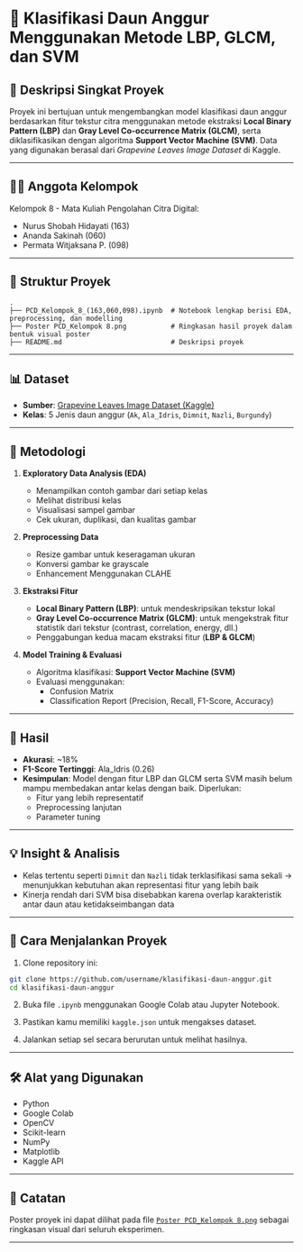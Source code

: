 
# 🍇 Klasifikasi Daun Anggur Menggunakan Metode LBP, GLCM, dan SVM

## 📌 Deskripsi Singkat Proyek

Proyek ini bertujuan untuk mengembangkan model klasifikasi daun anggur berdasarkan fitur tekstur citra menggunakan metode ekstraksi **Local Binary Pattern (LBP)** dan **Gray Level Co-occurrence Matrix (GLCM)**, serta diklasifikasikan dengan algoritma **Support Vector Machine (SVM)**. Data yang digunakan berasal dari _Grapevine Leaves Image Dataset_ di Kaggle.

---

## 👩‍💻 Anggota Kelompok

Kelompok 8 - Mata Kuliah Pengolahan Citra Digital:

- Nurus Shobah Hidayati (163)
- Ananda Sakinah (060)
- Permata Witjaksana P. (098)

---

## 📂 Struktur Proyek

```
.
├── PCD_Kelompok_8_(163,060,098).ipynb  # Notebook lengkap berisi EDA, preprocessing, dan modelling
├── Poster PCD_Kelompok 8.png           # Ringkasan hasil proyek dalam bentuk visual poster
├── README.md                           # Deskripsi proyek
```

---

## 📊 Dataset

- **Sumber**: [Grapevine Leaves Image Dataset (Kaggle)](https://www.kaggle.com/datasets/muratkokludataset/grapevine-leaves-image-dataset)
- **Kelas**: 5 Jenis daun anggur (`Ak`, `Ala_Idris`, `Dimnit`, `Nazli`, `Burgundy`)

---

## 🧪 Metodologi

1. **Exploratory Data Analysis (EDA)**  
   - Menampilkan contoh gambar dari setiap kelas
   - Melihat distribusi kelas
   - Visualisasi sampel gambar
   - Cek ukuran, duplikasi, dan kualitas gambar

2. **Preprocessing Data**
   - Resize gambar untuk keseragaman ukuran
   - Konversi gambar ke grayscale
   - Enhancement Menggunakan CLAHE

4. **Ekstraksi Fitur**  
   - **Local Binary Pattern (LBP)**: untuk mendeskripsikan tekstur lokal
   - **Gray Level Co-occurrence Matrix (GLCM)**: untuk mengekstrak fitur statistik dari tekstur (contrast, correlation, energy, dll.)
   - Penggabungan kedua macam ekstraksi fitur (**LBP & GLCM**)

5. **Model Training & Evaluasi**
   - Algoritma klasifikasi: **Support Vector Machine (SVM)**
   - Evaluasi menggunakan:
     - Confusion Matrix
     - Classification Report (Precision, Recall, F1-Score, Accuracy)

---

## 🧾 Hasil

- **Akurasi**: ~18%
- **F1-Score Tertinggi**: Ala_Idris (0.26)
- **Kesimpulan**: Model dengan fitur LBP dan GLCM serta SVM masih belum mampu membedakan antar kelas dengan baik. Diperlukan:
  - Fitur yang lebih representatif
  - Preprocessing lanjutan
  - Parameter tuning

---

## 💡 Insight & Analisis

- Kelas tertentu seperti `Dimnit` dan `Nazli` tidak terklasifikasi sama sekali → menunjukkan kebutuhan akan representasi fitur yang lebih baik
- Kinerja rendah dari SVM bisa disebabkan karena overlap karakteristik antar daun atau ketidakseimbangan data

---

## 🚀 Cara Menjalankan Proyek

1. Clone repository ini:

```bash
git clone https://github.com/username/klasifikasi-daun-anggur.git
cd klasifikasi-daun-anggur
```

2. Buka file `.ipynb` menggunakan Google Colab atau Jupyter Notebook.

3. Pastikan kamu memiliki `kaggle.json` untuk mengakses dataset.

4. Jalankan setiap sel secara berurutan untuk melihat hasilnya.

---

## 🛠️ Alat yang Digunakan

- Python
- Google Colab
- OpenCV
- Scikit-learn
- NumPy
- Matplotlib
- Kaggle API

---

## 📌 Catatan

Poster proyek ini dapat dilihat pada file [`Poster PCD_Kelompok 8.png`](./Poster%20PCD_Kelompok%208.png) sebagai ringkasan visual dari seluruh eksperimen.

---


